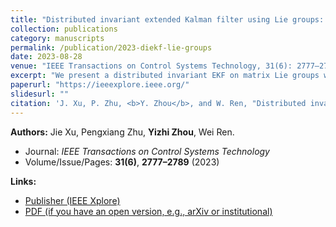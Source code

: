 ```yaml
---
title: "Distributed invariant extended Kalman filter using Lie groups: Algorithm and experiments"
collection: publications
category: manuscripts
permalink: /publication/2023-diekf-lie-groups
date: 2023-08-28
venue: "IEEE Transactions on Control Systems Technology, 31(6): 2777–2789"
excerpt: "We present a distributed invariant EKF on matrix Lie groups with a CI-based update that guarantees consistency; validated with extensive simulations and experiments."
paperurl: "https://ieeexplore.ieee.org/"
slidesurl: ""
citation: 'J. Xu, P. Zhu, <b>Y. Zhou</b>, and W. Ren, "Distributed invariant extended Kalman filter using Lie groups: Algorithm and experiments," <i>IEEE Transactions on Control Systems Technology</i>, 31(6), 2777–2789, 2023.'
---
```


**Authors:** Jie Xu, Pengxiang Zhu, **Yizhi Zhou**, Wei Ren.  

- Journal: *IEEE Transactions on Control Systems Technology*  
- Volume/Issue/Pages: **31(6)**, **2777–2789** (2023)  

**Links:**  
- [Publisher (IEEE Xplore)](https://ieeexplore.ieee.org/)  
- [PDF (if you have an open version, e.g., arXiv or institutional)](https://example.com/your-open-pdf)  

